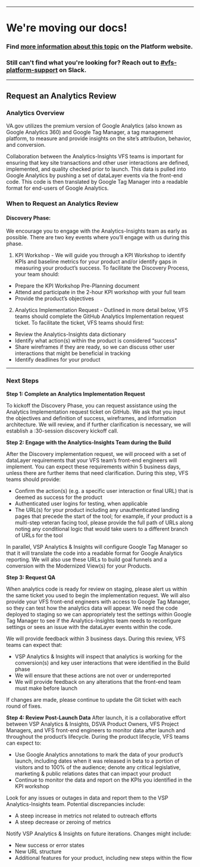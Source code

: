 ----

# We're moving our docs! 
### Find [more information about this topic](https://depo-platform-documentation.scrollhelp.site/analytics-monitoring/Analytics-customer-support-guide.1586823275.html) on the Platform website.

### Still can't find what you're looking for? Reach out to [#vfs-platform-support](https://dsva.slack.com/archives/CBU0KDSB1) on Slack.

----
## Request an Analytics Review

### Analytics Overview
VA.gov utilizes the premium version of Google Analytics (also known as Google Analytics 360) and Google Tag Manager, a tag management platform, to measure and provide insights on the site’s attribution, behavior, and conversion. 

Collaboration between the Analytics-Insights VFS teams is important for ensuring that key site transactions and other user interactions are defined, implemented, and quality checked prior to launch. This data is pulled into Google Analytics by pushing a set of dataLayer events via the front-end code. This code is then translated by Google Tag Manager into a readable format for end-users of Google Analytics. 

### When to Request an Analytics Review

#### Discovery Phase: 
We encourage you to engage with the Analytics-Insights team as early as possible. There are two key events where you’ll engage with us during this phase.

1.	KPI Workshop - We will guide you through a KPI Workshop to identify KPIs and baseline metrics for your product and/or identify gaps in measuring your product’s success. To facilitate the Discovery Process, your team should:
- Prepare the KPI Workshop Pre-Planning document
- Attend and participate in the 2-hour KPI workshop with your full team
- Provide the product’s objectives 

2.	Analytics Implementation Request - Outlined in more detail below, VFS teams should complete the GitHub Analytics Implementation request ticket. To facilitate the ticket, VFS teams should first: 
- Review the Analytics-Insights data dictionary
- Identify what action(s) within the product is considered “success”
- Share wireframes if they are ready, so we can discuss other user interactions that might be beneficial in tracking
- Identify deadlines for your product

------

### Next Steps

**Step 1: Complete an Analytics Implementation Request**

To kickoff the Discovery Phase, you can request assistance using the Analytics Implementation request ticket on GitHub. We ask that you input the objectives and definition of success, wireframes, and information architecture. We will review, and if further clarification is necessary, we will establish a :30-session discovery kickoff call.

**Step 2: Engage with the Analytics-Insights Team during the Build**

After the Discovery implementation request, we will proceed with a set of dataLayer requirements that your VFS team’s front-end engineers will implement. You can expect these requirements within 5 business days, unless there are further items that need clarification. During this step, VFS teams should provide:
- Confirm the action(s) (e.g. a specific user interaction or final URL) that is deemed as success for the product
- Authenticated user logins for testing, when applicable
- The URL(s) for your product including any unauthenticated landing pages that precede the start of the tool; for example, if your product is a multi-step veteran facing tool, please provide the full path of URLs along noting any conditional logic that would take users to a different branch of URLs for the tool

In parallel, VSP Analytics & Insights will configure Google Tag Manager so that it will translate the code into a readable format for Google Analytics reporting. We will also use these URLs to build goal funnels and a conversion with the Modernized View(s) for your Products.

**Step 3: Request QA**

When analytics code is ready for review on staging, please alert us within the same ticket you used to begin the implementation request. We will also provide your VFS front-end engineers with access to Google Tag Manager, so they can test how the analytics data will appear. We need the code deployed to staging so we can appropriately test the settings within Google Tag Manager to see if the Analytics-Insights team needs to reconfigure settings or sees an issue with the dataLayer events within the code.

We will provide feedback within 3 business days. During this review, VFS teams can expect that:
- VSP Analytics & Insights will inspect that analytics is working for the conversion(s) and key user interactions that were identified in the Build phase 
- We will ensure that these actions are not over or underreported
- We will provide feedback on any alterations that the front-end team must make before launch

If changes are made, please continue to update the Git ticket with each round of fixes. 

**Step 4: Review Post-Launch Data**
After launch, it is a collaborative effort between VSP Analytics & Insights, DSVA Product Owners, VFS Project Managers, and VFS front-end engineers to monitor data after launch and throughout the product’s lifecycle. During the product lifecycle, VFS teams can expect to:
- Use Google Analytics annotations to mark the data of your product’s launch, including dates when it was released in beta to a portion of visitors and to 100% of the audience; denote any critical legislative, marketing & public relations dates that can impact your product
- Continue to monitor the data and report on the KPIs you identified in the KPI workshop

Look for any issues or outages in data and report them to the VSP Analytics-Insights team. Potential discrepancies include:

- A steep increase in metrics not related to outreach efforts
- A steep decrease or zeroing of metrics

Notify VSP Analytics & Insights on future iterations. Changes might include:

- New success or error states
- New URL structure
- Additional features for your product, including new steps within the flow
